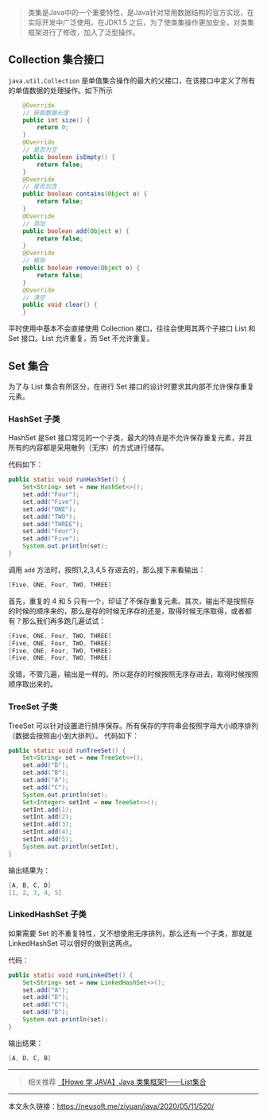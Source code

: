 > 类集是Java中的一个重要特性，是Java针对常用数据结构的官方实现，在实际开发中广泛使用。在JDK1.5 之后，为了使类集操作更加安全，对类集框架进行了修改，加入了泛型操作。

## Collection 集合接口
`java.util.Collection` 是单值集合操作的最大的父接口，在该接口中定义了所有的单值数据的处理操作。如下所示

```java
    @Override
    // 获取数据长度
    public int size() {
        return 0;
    }
    @Override
    // 是否为空
    public boolean isEmpty() {
        return false;
    }
    @Override
    // 是否包含
    public boolean contains(Object o) {
        return false;
    }
    @Override
    // 添加
    public boolean add(Object e) {
        return false;
    }
    @Override
    // 移除
    public boolean remove(Object o) {
        return false;
    }
    @Override
    // 清空
    public void clear() {
    }
```
平时使用中基本不会直接使用 Collection 接口，往往会使用其两个子接口 List 和 Set 接口。List 允许重复，而 Set 不允许重复。

## Set 集合
为了与 List 集合有所区分，在进行 Set 接口的设计时要求其内部不允许保存重复元素。

### HashSet 子类
HashSet 是Set 接口常见的一个子类，最大的特点是不允许保存重复元素，并且所有的内容都是采用散列（无序）的方式进行储存。

代码如下：
```java
public static void runHashSet() {
    Set<String> set = new HashSet<>();
    set.add("Four");
    set.add("Five");
    set.add("ONE");
    set.add("TWO");
    set.add("THREE");
    set.add("Four");
    set.add("Five");
    System.out.println(set);
}
```
调用 `add` 方法时，按照1,2,3,4,5 存进去的，那么接下来看输出：
```java
[Five, ONE, Four, TWO, THREE]
```
首先，重复的 4 和 5 只有一个，印证了不保存重复元素。其次，输出不是按照存的时候的顺序来的，那么是存的时候无序存的还是，取得时候无序取得，或者都有？那么我们再多跑几遍试试：
```java
[Five, ONE, Four, TWO, THREE]
[Five, ONE, Four, TWO, THREE]
[Five, ONE, Four, TWO, THREE]
[Five, ONE, Four, TWO, THREE]
```
没错，不管几遍，输出是一样的。所以是存的时候按照无序存进去，取得时候按照顺序取出来的。

### TreeSet 子类
TreeSet 可以针对设置进行排序保存。所有保存的字符串会按照字母大小顺序排列（数据会按照由小到大排列）。
代码如下：
```java
public static void runTreeSet() {
    Set<String> set = new TreeSet<>();
    set.add("D");
    set.add("B");
    set.add("A");
    set.add("C");
    System.out.println(set);
    Set<Integer> setInt = new TreeSet<>();
    setInt.add(1);
    setInt.add(2);
    setInt.add(3);
    setInt.add(4);
    setInt.add(5);
    System.out.println(setInt);
}
```
输出结果为：
```java
[A, B, C, D]
[1, 2, 3, 4, 5]
```

### LinkedHashSet 子类
如果需要 Set 的不重复特性，又不想使用无序排列，那么还有一个子类，那就是 LinkedHashSet 可以很好的做到这两点。

代码：
```java
public static void runLinkedSet() {
    Set<String> set = new LinkedHashSet<>();
    set.add("A");
    set.add("D");
    set.add("C");
    set.add("B");
    System.out.println(set);
}
```
输出结果：
```java
[A, D, C, B]
```


------------

> 相关推荐
>  [【Howe 学 JAVA】Java 类集框架1——List集合](https://neusoft.me/ziyuan/java/2020/05/11/517/ "【Howe 学 JAVA】Java 类集框架1——List集合")


------------
本文永久链接：https://neusoft.me/ziyuan/java/2020/05/11/520/
